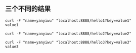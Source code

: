 ## 三个不同的结果

```
curl -F "name=yanyiwu" "localhost:8888/hello1?key=value1"
value1
```

```
curl -F "name=yanyiwu" "localhost:8888/hello2?key=value2"

```

```
curl -F "name=yanyiwu" "localhost:8888/hello3?key=value3"
value3
```
